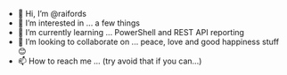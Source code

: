 - 👋 Hi, I’m @raifords
- 👀 I’m interested in ... a few things
- 🌱 I’m currently learning ... PowerShell and REST API reporting
- 💞️ I’m looking to collaborate on ... peace, love and good happiness stuff 😊
- 📫 How to reach me ... (try avoid that if you can...)

<!---
raifords/raifords is a ✨ special ✨ repository because its `README.md` (this file) appears on your GitHub profile.
You can click the Preview link to take a look at your changes.
--->
